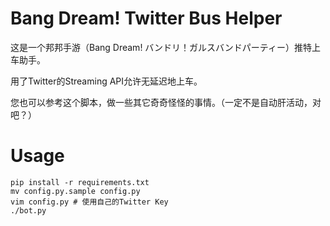 # Bang Dream! Twitter Bus Helper

这是一个邦邦手游（Bang Dream! バンドリ！ガルスバンドパーティー）推特上车助手。

用了Twitter的Streaming API允许无延迟地上车。

您也可以参考这个脚本，做一些其它奇奇怪怪的事情。（一定不是自动肝活动，对吧？）


# Usage

```
pip install -r requirements.txt
mv config.py.sample config.py
vim config.py # 使用自己的Twitter Key
./bot.py
```
